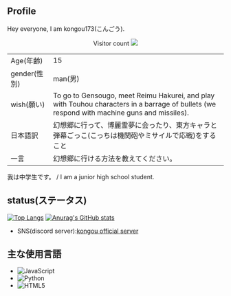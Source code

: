 ## Profile
Hey everyone, I am kongou173(こんごう).

<p align="center"> 
  Visitor count
  
  <img src="https://profile-counter.glitch.me/sizumita/count.svg" />
</p>

|  |  |
| ---- | ---- |
| Age(年齢) | 15 |
| gender(性別) | man(男) |
| wish(願い) | To go to Gensougo, meet Reimu Hakurei, and play with Touhou characters in a barrage of bullets (we respond with machine guns and missiles).  |
| 日本語訳 | 幻想郷に行って、博麗霊夢に会ったり、東方キャラと弾幕ごっこ(こっちは機関砲やミサイルで応戦)をすること　|
| 一言 | 幻想郷に行ける方法を教えてください。 |

我は中学生です。 / I am a junior high school student.  
## status(ステータス)
[![Top Langs](https://github-readme-stats.vercel.app/api/top-langs/?username=Kongou173)](https://github.com/anuraghazra/github-readme-stats)
[![Anurag's GitHub stats](https://github-readme-stats.vercel.app/api?Kongou173=anuraghazra)](https://github.com/anuraghazra/github-readme-stats)

- SNS(discord server):[kongou official server](https://discord.gg/r594PHeNNp)

## 主な使用言語
  - ![JavaScript](https://img.shields.io/badge/-JavaScript-F7DF1E?style=flat&logo=javascript&logoColor=000)
  - ![Python](https://img.shields.io/badge/-Python-3776AB?style=flat&logo=python&logoColor=white)
  - ![HTML5](https://img.shields.io/badge/-HTML5-E34F26?style=flat&logo=html5&logoColor=white)
